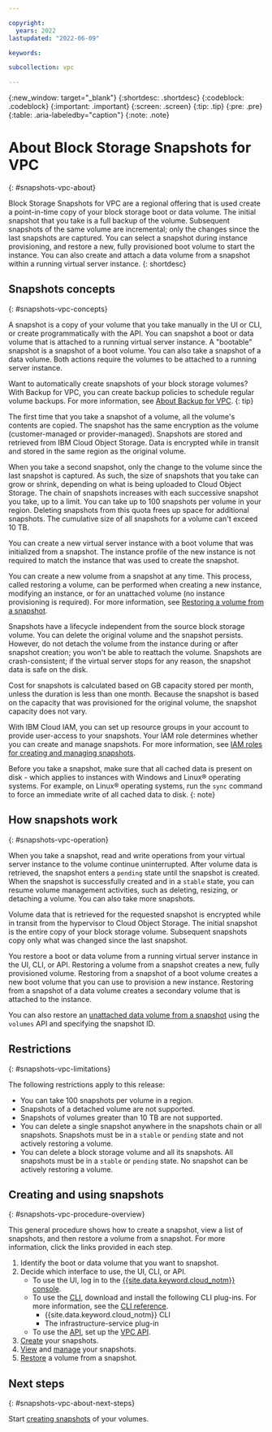 ```yaml
---

copyright:
  years: 2022
lastupdated: "2022-06-09"

keywords:

subcollection: vpc

---
```

{:new_window: target="_blank"}
{:shortdesc: .shortdesc}
{:codeblock: .codeblock}
{:important: .important}
{:screen: .screen}
{:tip: .tip}
{:pre: .pre}
{:table: .aria-labeledby="caption"}
{:note: .note}

# About Block Storage Snapshots for VPC
{: #snapshots-vpc-about}

Block Storage Snapshots for VPC are a regional offering that is used create a point-in-time copy of your block storage boot or data volume. The initial snapshot that you take is a full backup of the volume. Subsequent snapshots of the same volume are incremental; only the changes since the last snapshots are captured. You can select a snapshot during instance provisioning, and restore a new, fully provisioned boot volume to start the instance. You can also create and attach a data volume from a snapshot within a running virtual server instance.
{: shortdesc}

## Snapshots concepts
{: #snapshots-vpc-concepts}

A snapshot is a copy of your volume that you take manually in the UI or CLI, or create programmatically with the API. You can snapshot a boot or data volume that is attached to a running virtual server instance. A "bootable" snapshot is a snapshot of a boot volume. You can also take a snapshot of a data volume. Both actions require the volumes to be attached to a running server instance.

Want to automatically create snapshots of your block storage volumes? With Backup for VPC, you can create backup policies to schedule regular volume backups. For more information, see [About Backup for VPC](/docs/vpc?topic=vpc-backup-service-about).
{: tip}

The first time that you take a snapshot of a volume, all the volume's contents are copied. The snapshot has the same encryption as the volume (customer-managed or provider-managed). Snapshots are stored and retrieved from IBM Cloud Object Storage. Data is encrypted while in transit and stored in the same region as the original volume.

When you take a second snapshot, only the change to the volume since the last snapshot is captured. As such, the size of snapshots that you take can grow or shrink, depending on what is being uploaded to Cloud Object Storage. The chain of snapshots increases with each successive snapshot you take, up to a limit. You can take up to 100 snapshots per volume in your region. Deleting snapshots from this quota frees up space for additional snapshots. The cumulative size of all snapshots for a volume can't exceed 10 TB.

You can create a new virtual server instance with a boot volume that was initialized from a snapshot. The instance profile of the new instance is not required to match the instance that was used to create the snapshot.

You can create a new volume from a snapshot at any time. This process, called restoring a volume, can be performed when creating a new instance, modifying an instance, or for an unattached volume (no instance provisioning is required). For more information, see [Restoring a volume from a snapshot](/docs/vpc?topic=vpc-snapshots-vpc-restore).

Snapshots have a lifecycle independent from the source block storage volume. You can delete the original volume and the snapshot persists. However, do not detach the volume from the instance during or after snapshot creation; you won't be able to reattach the volume. Snapshots are crash-consistent; if the virtual server stops for any reason, the snapshot data is safe on the disk.

Cost for snapshots is calculated based on GB capacity stored per month, unless the duration is less than one month. Because the snapshot is based on the capacity that was provisioned for the original volume, the snapshot capacity does not vary.

With IBM Cloud IAM, you can set up resource groups in your account to provide user-access to your snapshots. Your IAM role determines whether you can create and manage snapshots. For more information, see [IAM roles for creating and managing snapshots](/docs/vpc?topic=vpc-snapshots-vpc-manage#snapshots-vpc-iam).

Before you take a snapshot, make sure that all cached data is present on disk - which applies to instances with Windows and Linux&reg; operating systems. For example, on Linux&reg; operating systems, run the `sync` command to force an immediate write of all cached data to disk.
{: note}

## How snapshots work
{: #snapshots-vpc-operation}

When you take a snapshot, read and write operations from your virtual server instance to the volume continue uninterrupted. After volume data is retrieved, the snapshot enters a `pending` state until the snapshot is created. When the snapshot is successfully created and in a `stable` state, you can resume volume management activities, such as deleting, resizing, or detaching a volume. You can also take more snapshots.

Volume data that is retrieved for the requested snapshot is encrypted while in transit from the hypervisor to Cloud Object Storage.
The initial snapshot is the entire copy of your block storage volume. Subsequent snapshots copy only what was changed since the last snapshot.

You restore a boot or data volume from a running virtual server instance in the UI, CLI, or API. Restoring a volume from a snapshot creates a new, fully provisioned volume. Restoring from a snapshot of a boot volume creates a new boot volume that you can use to provision a new instance. Restoring from a snapshot of a data volume creates a secondary volume that is attached to the instance.

You can also restore an [unattached data volume from a snapshot](/docs/vpc?topic=vpc-snapshots-vpc-restore&interface=api#restoring-from-an-unattached-snapshot) using the `volumes` API and specifying the snapshot ID.

## Restrictions
{: #snapshots-vpc-limitations}

The following restrictions apply to this release:

* You can take 100 snapshots per volume in a region.
* Snapshots of a detached volume are not supported.
* Snapshots of volumes greater than 10 TB are not supported.
* You can delete a single snapshot anywhere in the snapshots chain or all snapshots. Snapshots must be in a `stable` or `pending` state and not actively restoring a volume.
* You can delete a block storage volume and all its snapshots. All snapshots must be in a `stable` or `pending` state. No snapshot can be actively restoring a volume.

## Creating and using snapshots
{: #snapshots-vpc-procedure-overview}

This general procedure shows how to create a snapshot, view a list of snapshots, and then restore a volume from a snapshot. For more information, click the links provided in each step.

1. Identify the boot or data volume that you want to snapshot.
2. Decide which interface to use, the UI, CLI, or API.
   * To use the UI, log in to the [{{site.data.keyword.cloud_notm}} console](/docs/vpc?topic=vpc-snapshots-vpc-create#snapshots-vpc-create-ui).
   * To use the [CLI](/docs/vpc?topic=vpc-snapshots-vpc-create#snapshots-vpc-create-cli), download and install the following CLI plug-ins. For more information, see the [CLI reference](/docs/vpc?topic=vpc-infrastructure-cli-plugin-vpc-reference).
      - {{site.data.keyword.cloud_notm}} CLI
      - The infrastructure-service plug-in
   * To use the [API](/docs/vpc?topic=vpc-snapshots-vpc-create#snapshots-vpc-create-api), set up the [VPC API](https://{DomainName}/apidocs/vpc).
3. [Create](/docs/vpc?topic=vpc-snapshots-vpc-create#snapshots-vpc-create) your snapshots.
4. [View](/docs/vpc?topic=vpc-snapshots-vpc-view#snapshots-vpc-view) and [manage](/docs/vpc?topic=vpc-snapshots-vpc-manage#snapshots-vpc-manage) your snapshots.
5. [Restore](/docs/vpc?topic=vpc-snapshots-vpc-restore#snapshots-vpc-restore) a volume from a snapshot.

## Next steps
{: #snapshots-vpc-about-next-steps}

Start [creating snapshots](/docs/vpc?topic=vpc-snapshots-vpc-create#snapshots-vpc-create) of your volumes.
